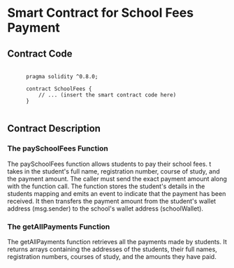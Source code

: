 
<h1>Smart Contract for School Fees Payment</h1>

<h2>Contract Code</h2>

<pre>
    <code>
      pragma solidity ^0.8.0;

      contract SchoolFees {
          // ... (insert the smart contract code here)
      }
    </code>
</pre>

<h2>Contract Description</h2>

<h3>
        The paySchoolFees Function
</h3>

<p>
  The paySchoolFees function allows students to pay their school fees. t takes in the student's full name, registration number, course of study, and the payment amount. The caller must send the exact payment amount along with the function call. The function stores the student's details in the students mapping and emits an event to indicate that the payment has been received. It then transfers the payment amount from the student's wallet address (msg.sender) to the school's wallet address (schoolWallet).
</p>
  
<h3>
  The getAllPayments Function
</h3>
<p>
  The getAllPayments function retrieves all the payments made by students. It returns arrays containing the addresses of the students, their full names, registration numbers, courses of study, and the amounts they have paid.
</p>